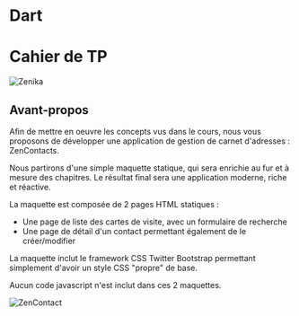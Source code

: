 # Dart
# Cahier de TP

![Zenika](../../../resources/logo-zenika.jpg)

## Avant-propos

Afin de mettre en oeuvre les concepts vus dans le cours, nous vous proposons de développer une application de gestion de carnet d'adresses : ZenContacts.

Nous partirons d'une simple maquette statique, qui sera enrichie au fur et à mesure des chapitres. Le résultat final sera une application moderne, riche et réactive.

La maquette est composée de 2 pages HTML statiques :
- Une page de liste des cartes de visite, avec un formulaire de recherche
- Une page de détail d'un contact permettant également de le créer/modifier

La maquette inclut le framework CSS Twitter Bootstrap permettant simplement d'avoir un style CSS "propre" de base.

Aucun code javascript n'est inclut dans ces 2 maquettes.

![ZenContact](resources/screenshot.jpg)
